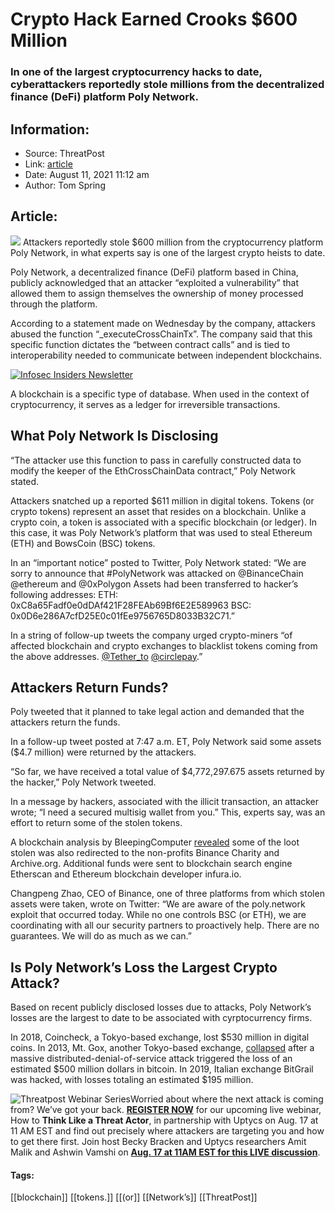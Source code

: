 # Crypto Hack Earned Crooks $600 Million
### In one of the largest cryptocurrency hacks to date, cyberattackers reportedly stole millions from the decentralized finance (DeFi) platform Poly Network.

## Information:
+ Source: ThreatPost
+ Link: [article](https://kasperskycontenthub.com/threatpost-global/?p=168554)
+ Date: August 11, 2021  11:12 am
+ Author: Tom Spring


## Article:
![](https://media.threatpost.com/wp-content/uploads/sites/103/2021/08/11103228/crypto-hack.jpg)
Attackers reportedly stole $600 million from the cryptocurrency platform Poly Network, in what experts say is one of the largest crypto heists to date.


Poly Network, a decentralized finance (DeFi) platform based in China, publicly acknowledged that an attacker “exploited a vulnerability” that allowed them to assign themselves the ownership of money processed through the platform.


According to a statement made on Wednesday by the company, attackers abused the function “\_executeCrossChainTx”. The company said that this specific function dictates the “between contract calls” and is tied to interoperability needed to communicate between independent blockchains.


[![Infosec Insiders Newsletter](https://media.threatpost.com/wp-content/uploads/sites/103/2021/07/10165815/infosec_insiders_in_article_promo.png)](https://threatpost.com/infosec-insider-subscription-page/)


A blockchain is a specific type of database. When used in the context of cryptocurrency, it serves as a ledger for irreversible transactions.


**What Poly Network Is Disclosing**
-----------------------------------


“The attacker use this function to pass in carefully constructed data to modify the keeper of the EthCrossChainData contract,” Poly Network stated.


Attackers snatched up a reported $611 million in digital tokens. Tokens (or crypto tokens) represent an asset that resides on a blockchain. Unlike a crypto coin, a token is associated with a specific blockchain (or ledger). In this case, it was Poly Network’s platform that was used to steal Ethereum (ETH) and BowsCoin (BSC) tokens.


In an “important notice” posted to Twitter, Poly Network stated: “We are sorry to announce that #PolyNetwork was attacked on @BinanceChain @ethereum and @0xPolygon Assets had been transferred to hacker’s following addresses: ETH: 0xC8a65Fadf0e0dDAf421F28FEAb69Bf6E2E589963 BSC: 0x0D6e286A7cfD25E0c01fEe9756765D8033B32C71.”


In a string of follow-up tweets the company urged crypto-miners “of affected blockchain and crypto exchanges to blacklist tokens coming from the above addresses. [@Tether\_to](https://twitter.com/Tether_to) [@circlepay](https://twitter.com/circlepay).”


**Attackers Return Funds?**
---------------------------


Poly tweeted that it planned to take legal action and demanded that the attackers return the funds.


In a follow-up tweet posted at 7:47 a.m. ET, Poly Network said some assets ($4.7 million) were returned by the attackers.


“So far, we have received a total value of $4,772,297.675 assets returned by the hacker,” Poly Network tweeted.


In a message by hackers, associated with the illicit transaction, an attacker wrote; “I need a secured multisig wallet from you.” This, experts say, was an effort to return some of the stolen tokens.


A blockchain analysis by BleepingComputer [revealed](https://www.bleepingcomputer.com/news/security/over-600-million-reportedly-stolen-in-cryptocurrency-hack/) some of the loot stolen was also redirected to the non-profits Binance Charity and Archive.org. Additional funds were sent to blockchain search engine Etherscan and Ethereum blockchain developer infura.io.


Changpeng Zhao, CEO of Binance, one of three platforms from which stolen assets were taken, wrote on Twitter: “We are aware of the poly.network exploit that occurred today. While no one controls BSC (or ETH), we are coordinating with all our security partners to proactively help. There are no guarantees. We will do as much as we can.”


Is Poly Network’s Loss the Largest Crypto Attack?
-------------------------------------------------


Based on recent publicly disclosed losses due to attacks, Poly Network’s losses are the largest to date to be associated with cyrptocurrency firms.


In 2018, Coincheck, a Tokyo-based exchange, lost $530 million in digital coins. In 2013, Mt. Gox, another Tokyo-based exchange, [collapsed](https://threatpost.com/ddos-attack-database-breach-take-down-two-bitcoin-services-040413/77697/) after a massive distributed-denial-of-service attack triggered the loss of an estimated $500 million dollars in bitcoin. In 2019, Italian exchange BitGrail was hacked, with losses totaling an estimated $195 million.


![Threatpost Webinar Series ](https://media.threatpost.com/wp-content/uploads/sites/103/2021/07/27093135/threatpost-webinar-300x51.jpg)Worried about where the next attack is coming from? We’ve got your back. **[REGISTER NOW](https://threatpost.com/webinars/how-to-think-like-a-threat-actor/?utm_source=ART&utm_medium=ART&utm_campaign=August_Uptycs_Webinar)** for our upcoming live webinar, How to **Think Like a Threat Actor**, in partnership with Uptycs on Aug. 17 at 11 AM EST and find out precisely where attackers are targeting you and how to get there first. Join host Becky Bracken and Uptycs researchers Amit Malik and Ashwin Vamshi on **[Aug. 17 at 11AM EST for this LIVE discussion](https://threatpost.com/webinars/how-to-think-like-a-threat-actor/?utm_source=ART&utm_medium=ART&utm_campaign=August_Uptycs_Webinar)**.




#### Tags:
[[blockchain]] [[tokens.]] [[(or]] [[Network’s]] [[ThreatPost]]
